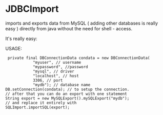 JDBCImport
==========

imports and exports data from MySQL ( adding other databases is really easy ) directly from java without the need for shell - access.



It's really easy:

USAGE:

     private final DBConnectionData condata = new DBConnectionData(
				"myuser", // username
				"mypassword", //password
				"mysql", // driver 
				"localhost", // host
				3306, // port
				"mydb"); // database name	
    DB.setConnection(condata); // to setup the connection.
    // after that you can do an export with one statement
    String export = new MySQLExport().mySQLExport("mydb");
    // and replace it entirely with
    SQLImport.importSQL(export);


